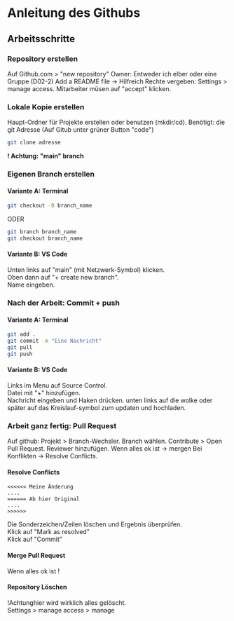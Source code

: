 # Anleitung des Githubs

## Arbeitsschritte

### Repository erstellen
Auf Github.com > "new repository"
Owner: Entweder ich elber oder eine Gruppe (D02-2)
Add a README file -> Hilfreich
Rechte vergeben: Settings > manage access.
Mitarbeiter müsen auf "accept" klicken.

### Lokale Kopie erstellen
Haupt-Ordner für Projekte erstellen oder benutzen (mkdir/cd).
Benötigt: die git Adresse (Auf Gitub unter grüner Button "code")
```bash 
git clone adresse
```
**! Achtung: "main" branch**

### Eigenen Branch erstellen
#### Variante A: Terminal
```bash
git checkout -B branch_name
```
ODER
```bash
git branch branch_name
git checkout branch_name
```
#### Variante B: VS Code
Unten links auf "main" (mit Netzwerk-Symbol) klicken.  
Oben dann auf "+ create new branch".  
Name eingeben.  

### Nach der Arbeit: Commit + push
#### Variante A: Terminal
```bash
git add .
git commit -m "Eine Nachricht"
git pull
git push
```
#### Variante B: VS Code
Links im Menu auf Source Control.  
Datei mit "+" hinzufügen.  
Nachricht eingeben und Haken drücken.
unten links auf die wolke oder später auf das Kreislauf-symbol zum updaten und hochladen.

### Arbeit ganz fertig: Pull Request
Auf github: Projekt > Branch-Wechsler.
Branch wählen. Contribute > Open Pull Request.
Reviewer hinzufügen.
Wenn alles ok ist -> mergen
Bei Konflikten -> Resolve Conflicts.

#### Resolve Conflicts
```
<<<<<< Meine Änderung
....
====== Ab hier Original
....
>>>>>>
```
Die Sonderzeichen/Zeilen löschen und Ergebnis überprüfen.  
Klick auf "Mark as resolved"  
Klick auf "Commit"  

#### Merge Pull Request
Wenn alles ok ist !


#### Repository Löschen
!Achtunghier wird wirklich alles gelöscht.  
Settings > manage access > manage  
